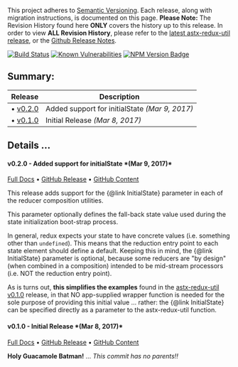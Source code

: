This project adheres to [Semantic Versioning](http://semver.org/).
Each release, along with migration instructions, is documented on this
page. **Please Note:** The Revision History found here **ONLY** covers
the history up to this release.  In order to view **ALL Revision
History**, please refer to the [latest astx-redux-util
release](https://astx-redux-util.js.org), or the [Github Release
Notes](https://github.com/KevinAst/astx-redux-util/releases).

<!--- Badges for CI Builds ---> 
[![Build Status](https://travis-ci.org/KevinAst/astx-redux-util.svg?branch=master)](https://travis-ci.org/KevinAst/astx-redux-util)
[![Known Vulnerabilities](https://snyk.io/test/github/kevinast/astx-redux-util/badge.svg)](https://snyk.io/test/github/kevinast/astx-redux-util)
[![NPM Version Badge](https://img.shields.io/npm/v/astx-redux-util.svg)](https://www.npmjs.com/package/astx-redux-util)

<!-- ONLY activated when there are MULTIPLE versions -->
## Summary:

Release | Description
------- | -----------
&bull; [v0.2.0](#v0.2.0) | Added support for initialState *(Mar 9, 2017)*
&bull; [v0.1.0](#v0.1.0) | Initial Release *(Mar 8, 2017)*




## Details ...



<!-- ************************************************************* -->
<h4 class="name" id="v0.2.0">v0.2.0 - Added support for initialState *(Mar 9, 2017)*</h4>

[Full Docs](https://astx-redux-util.js.org/0.2.0)
&bull;
[GitHub Release](https://github.com/KevinAst/astx-redux-util/releases/tag/v0.2.0)
&bull;
[GitHub Content](https://github.com/KevinAst/astx-redux-util/tree/v0.2.0)

This release adds support for the {@link InitialState} parameter in each of
the reducer composition utilities.

This parameter optionally defines the fall-back state value used
during the state initialization boot-strap process.

In general, redux expects your state to have concrete values
(i.e. something other than `undefined`).  This means that the
reduction entry point to each state element should define a default.
Keeping this in mind, the {@link InitialState} parameter is optional,
because some reducers are "by design" (when combined in a composition)
intended to be mid-stream processors (i.e. NOT the reduction entry
point).

As is turns out, **this simplifies the examples** found in the
[astx-redux-util v0.1.0](https://astx-redux-util.js.org/0.1.0)
release, in that NO app-supplied wrapper function is needed for the
sole purpose of providing this initial value ... rather: the
{@link InitialState} can be specified directly as a parameter to the
astx-redux-util function.


<!-- ************************************************************* -->
<h4 class="name" id="v0.1.0">v0.1.0 - Initial Release *(Mar 8, 2017)*</h4>

[Full Docs](https://astx-redux-util.js.org/0.1.0)
&bull;
[GitHub Release](https://github.com/KevinAst/astx-redux-util/releases/tag/v0.1.0)
&bull;
[GitHub Content](https://github.com/KevinAst/astx-redux-util/tree/v0.1.0)

**Holy Guacamole Batman!** ... *This commit has no parents!!*

